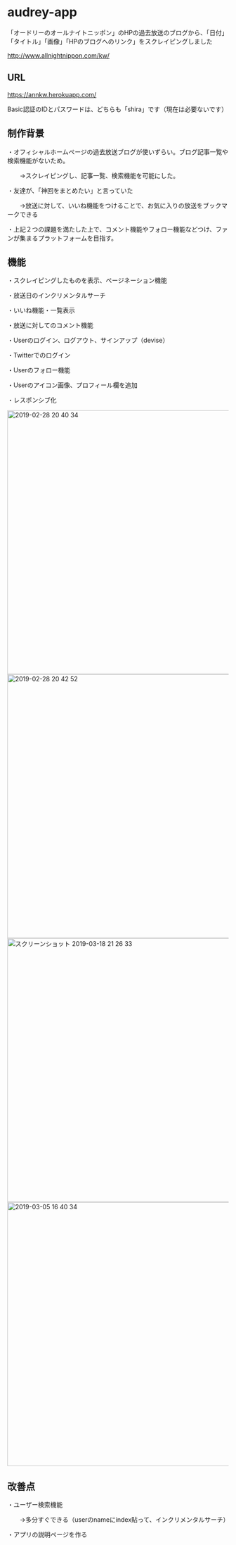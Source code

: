 # audrey-app

「オードリーのオールナイトニッポン」のHPの過去放送のブログから、「日付」「タイトル」「画像」「HPのブログへのリンク」をスクレイピングしました

http://www.allnightnippon.com/kw/

## URL

https://annkw.herokuapp.com/

Basic認証のIDとパスワードは、どちらも「shira」です（現在は必要ないです）


## 制作背景

・オフィシャルホームページの過去放送ブログが使いずらい。ブログ記事一覧や検索機能がないため。

　　→スクレイピングし、記事一覧、検索機能を可能にした。


・友達が、「神回をまとめたい」と言っていた

　　→放送に対して、いいね機能をつけることで、お気に入りの放送をブックマークできる


・上記２つの課題を満たした上で、コメント機能やフォロー機能などつけ、ファンが集まるプラットフォームを目指す。



## 機能

・スクレイピングしたものを表示、ページネーション機能

・放送日のインクリメンタルサーチ

・いいね機能・一覧表示

・放送に対してのコメント機能

・Userのログイン、ログアウト、サインアップ（devise）

・Twitterでのログイン

・Userのフォロー機能

・Userのアイコン画像、プロフィール欄を追加

・レスポンシブ化



<img width="600" alt="2019-02-28 20 40 34" src="https://user-images.githubusercontent.com/42834409/53564070-37941f00-3b99-11e9-8d7e-67dc2585ce60.png">


<img width="600" alt="2019-02-28 20 42 52" src="https://user-images.githubusercontent.com/42834409/53564150-71652580-3b99-11e9-8f14-011ba0679ba9.png">


<img width="600" alt="スクリーンショット 2019-03-18 21 26 33" src="https://user-images.githubusercontent.com/42834409/54530107-35b5c280-49c5-11e9-81ea-d89649e67733.png">



<img width="600" alt="2019-03-05 16 40 34" src="https://user-images.githubusercontent.com/42834409/53788534-780ee680-3f65-11e9-83b6-7070573d06b9.png">


## 改善点

・ユーザー検索機能

　　→多分すぐできる（userのnameにindex貼って、インクリメンタルサーチ）
 
・アプリの説明ページを作る
